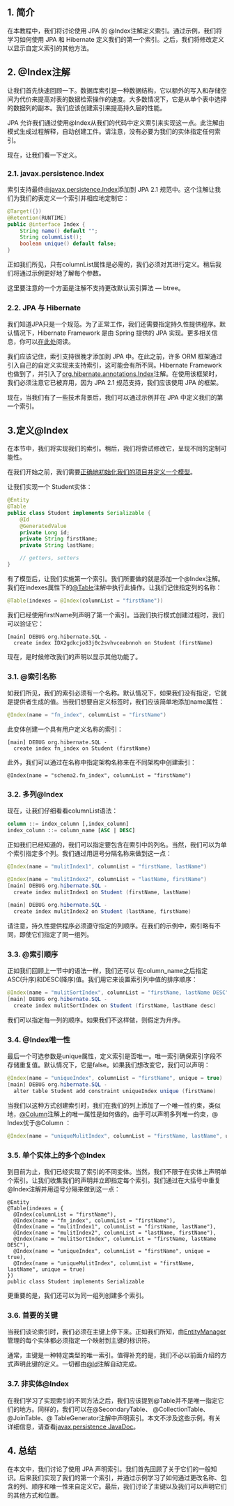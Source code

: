 ## 1. 简介

在本教程中，我们将讨论使用 JPA 的 @Index注解定义索引。通过示例，我们将学习如何使用 JPA 和 Hibernate 定义我们的第一个索引。之后，我们将修改定义以显示自定义索引的其他方法。

## 2. @Index注解

让我们首先快速回顾一下。数据库索引是一种数据结构，它以额外的写入和存储空间为代价来提高对表的数据检索操作的速度。大多数情况下，它是从单个表中选择的数据列的副本。我们应该创建索引来提高持久层的性能。

JPA 允许我们通过使用@Index从我们的代码中定义索引来实现这一点。此注解由模式生成过程解释，自动创建工件。请注意，没有必要为我们的实体指定任何索引。

现在，让我们看一下定义。

### 2.1. javax.persistence.Index

索引支持最终由[javax.persistence.Index](https://javaee.github.io/javaee-spec/javadocs/javax/persistence/Index.html)添加到 JPA 2.1 规范中。这个注解让我们为我们的表定义一个索引并相应地定制它：

```java
@Target({})
@Retention(RUNTIME)
public @interface Index {
    String name() default "";
    String columnList();
    boolean unique() default false;
}
```

正如我们所见，只有columnList属性是必需的，我们必须对其进行定义。稍后我们将通过示例更好地了解每个参数。

这里要注意的一个方面是注解不支持更改默认索引算法 — btree。

### 2.2. JPA 与 Hibernate

我们知道JPA只是一个规范。为了正常工作，我们还需要指定持久性提供程序。默认情况下，Hibernate Framework 是由 Spring 提供的 JPA 实现。更多相关信息，你可以[在此处](https://www.baeldung.com/spring-boot-hibernate)阅读。

我们应该记住，索引支持很晚才添加到 JPA 中。在此之前，许多 ORM 框架通过引入自己的自定义实现来支持索引，这可能会有所不同。Hibernate Framework 也做到了，并引入了[org.hibernate.annotations.Index](https://docs.jboss.org/hibernate/orm/5.4/javadocs/org/hibernate/annotations/Index.html)注解。在使用该框架时，我们必须注意它已被弃用，因为 JPA 2.1 规范支持，我们应该使用 JPA 的框架。

现在，当我们有了一些技术背景后，我们可以通过示例并在 JPA 中定义我们的第一个索引。

## 3.定义@Index

在本节中，我们将实现我们的索引。稍后，我们将尝试修改它，呈现不同的定制可能性。

在我们开始之前，我们需要[正确地初始化我们的项目并定义一个模型](https://www.baeldung.com/jpa-entities)。

让我们实现一个 Student实体：

```java
@Entity
@Table
public class Student implements Serializable {
    @Id
    @GeneratedValue
    private Long id;
    private String firstName;
    private String lastName;

    // getters, setters
}
```

有了模型后，让我们实施第一个索引。我们所要做的就是添加一个@Index注解。我们在indexes属性下的[@Table](https://javaee.github.io/javaee-spec/javadocs/javax/persistence/Table.html)注解中执行此操作。让我们记住指定列的名称：

```java
@Table(indexes = @Index(columnList = "firstName"))
```

我们已经使用firstName列声明了第一个索引。当我们执行模式创建过程时，我们可以验证它：

```sas
[main] DEBUG org.hibernate.SQL -
  create index IDX2gdkcjo83j0c2svhvceabnnoh on Student (firstName)
```

现在，是时候修改我们的声明以显示其他功能了。

### 3.1. @索引名称

如我们所见，我们的索引必须有一个名称。默认情况下，如果我们没有指定，它就是提供者生成的值。当我们想要自定义标签时，我们应该简单地添加name属性：

```java
@Index(name = "fn_index", columnList = "firstName")
```

此变体创建一个具有用户定义名称的索引：

```sas
[main] DEBUG org.hibernate.SQL -
  create index fn_index on Student (firstName)
```

此外，我们可以通过在名称中指定架构名称来在不同架构中创建索引：

```
@Index(name = "schema2.fn_index", columnList = "firstName")
```

### 3.2. 多列@Index

现在，让我们仔细看看columnList语法：

```sql
column ::= index_column [,index_column]
index_column ::= column_name [ASC | DESC]
```

正如我们已经知道的，我们可以指定要包含在索引中的列名。当然，我们可以为单个索引指定多个列。我们通过用逗号分隔名称来做到这一点：

```java
@Index(name = "mulitIndex1", columnList = "firstName, lastName")

@Index(name = "mulitIndex2", columnList = "lastName, firstName")
[main] DEBUG org.hibernate.SQL -
  create index mulitIndex1 on Student (firstName, lastName)
   
[main] DEBUG org.hibernate.SQL -
  create index mulitIndex2 on Student (lastName, firstName)
```

请注意，持久性提供程序必须遵守指定的列顺序。在我们的示例中，索引略有不同，即使它们指定了同一组列。

### 3.3. @索引顺序

正如我们回顾上一节中的语法一样，我们还可以 在column_name之后指定ASC(升序)和DESC(降序)值。我们用它来设置索引列中值的排序顺序：

```java
@Index(name = "mulitSortIndex", columnList = "firstName, lastName DESC")
[main] DEBUG org.hibernate.SQL -
  create index mulitSortIndex on Student (firstName, lastName desc)
```

我们可以指定每一列的顺序。如果我们不这样做，则假定为升序。

### 3.4. @Index唯一性

最后一个可选参数是unique属性，定义索引是否唯一。唯一索引确保索引字段不存储重复值。默认情况下，它是false。如果我们想改变它，我们可以声明：

```java
@Index(name = "uniqueIndex", columnList = "firstName", unique = true)
[main] DEBUG org.hibernate.SQL -
  alter table Student add constraint uniqueIndex unique (firstName)
```

当我们以这种方式创建索引时，我们在我们的列上添加了一个唯一性约束，类似地，[@Column](https://javaee.github.io/javaee-spec/javadocs/javax/persistence/Column.html)注解上的唯一属性是如何做的。由于可以声明多列唯一约束，@ Index优于@Column ：

```java
@Index(name = "uniqueMulitIndex", columnList = "firstName, lastName", unique = true)
```

### 3.5. 单个实体上的多个@Index

到目前为止，我们已经实现了索引的不同变体。当然，我们不限于在实体上声明单个索引。让我们收集我们的声明并立即指定每个索引。我们通过在大括号中重复@Index注解并用逗号分隔来做到这一点：

```less
@Entity
@Table(indexes = {
  @Index(columnList = "firstName"),
  @Index(name = "fn_index", columnList = "firstName"),
  @Index(name = "mulitIndex1", columnList = "firstName, lastName"),
  @Index(name = "mulitIndex2", columnList = "lastName, firstName"),
  @Index(name = "mulitSortIndex", columnList = "firstName, lastName DESC"),
  @Index(name = "uniqueIndex", columnList = "firstName", unique = true),
  @Index(name = "uniqueMulitIndex", columnList = "firstName, lastName", unique = true)
})
public class Student implements Serializable
```

更重要的是，我们还可以为同一组列创建多个索引。

### 3.6. 首要的关键

当我们谈论索引时，我们必须在主键上停下来。正如我们所知，由[EntityManager](https://www.baeldung.com/hibernate-entitymanager)管理的每个实体都必须指定一个映射到主键的标识符。

通常，主键是一种特定类型的唯一索引。值得补充的是，我们不必以前面介绍的方式声明此键的定义。一切都由[@Id](https://javaee.github.io/javaee-spec/javadocs/javax/persistence/Id.html)注解自动完成。

### 3.7. 非实体@Index

在我们学习了实现索引的不同方法之后，我们应该提到@Table并不是唯一指定它们的地方。同样的，我们可以在@SecondaryTable、 @CollectionTable、@JoinTable、@ TableGenerator注解中声明索引。本文不涉及这些示例。有关详细信息，请查看[javax.persistence ](https://javaee.github.io/javaee-spec/javadocs/javax/persistence/package-summary.html)[JavaDoc](https://javaee.github.io/javaee-spec/javadocs/javax/persistence/package-summary.html)。

## 4. 总结

在本文中，我们讨论了使用 JPA 声明索引。我们首先回顾了关于它们的一般知识。后来我们实现了我们的第一个索引，并通过示例学习了如何通过更改名称、包含的列、顺序和唯一性来自定义它。最后，我们讨论了主键以及我们可以声明它们的其他方式和位置。